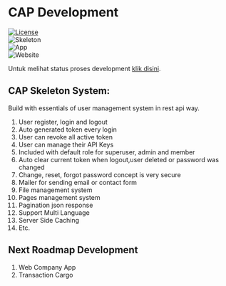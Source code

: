 CAP Development
=======
[![License](https://img.shields.io/badge/license-MIT-blue.svg)](https://github.com/aalfiann/cap-dev-repo/blob/master/license.md)<br>
![Skeleton](https://img.shields.io/badge/skeleton-100%25-green.svg)<br>
![App](https://img.shields.io/badge/app-40%25-red.svg)<br>
![Website](https://img.shields.io/badge/website-10%25-red.svg)<br>

Untuk melihat status proses development [klik disini](https://github.com/aalfiann/cap-dev-repo/commits/master).<br>

CAP Skeleton System:
---------------
Build with essentials of user management system in rest api way.

1. User register, login and logout
2. Auto generated token every login
3. User can revoke all active token
4. User can manage their API Keys
5. Included with default role for superuser, admin and member
6. Auto clear current token when logout,user deleted or password was changed
7. Change, reset, forgot password concept is very secure
8. Mailer for sending email or contact form
9. File management system
10. Pages management system
11. Pagination json response
12. Support Multi Language
13. Server Side Caching
14. Etc.

Next Roadmap Development
---------------

1. Web Company App
2. Transaction Cargo